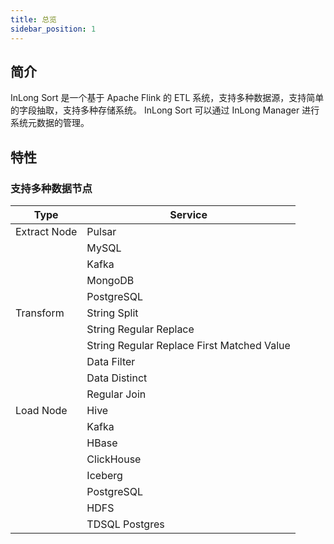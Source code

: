 ```yaml
---
title: 总览
sidebar_position: 1
---
```


## 简介
InLong Sort 是一个基于 Apache Flink 的 ETL 系统，支持多种数据源，支持简单的字段抽取，支持多种存储系统。
InLong Sort 可以通过 InLong Manager 进行系统元数据的管理。

## 特性
### 支持多种数据节点
| Type         | Service                                    |
|--------------|--------------------------------------------|
| Extract Node | Pulsar                                     | 
|              | MySQL                                      | 
|              | Kafka                                      | 
|              | MongoDB                                    | 
|              | PostgreSQL                                 | 
| Transform    | String Split                               | 
|              | String Regular Replace                     | 
|              | String Regular Replace First Matched Value | 
|              | Data Filter                                |
|              | Data Distinct                              | 
|              | Regular Join                               | 
| Load Node    | Hive                                       | 
|              | Kafka                                      | 
|              | HBase                                      | 
|              | ClickHouse                                 | 
|              | Iceberg                                    | 
|              | PostgreSQL                                 | 
|              | HDFS                                       | 
|              | TDSQL Postgres                             | 

